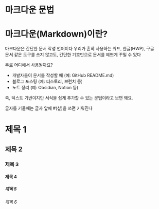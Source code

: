 # 마크다운 문법

# 마크다운(Markdown)이란?
마크다운은 간단한 문서 작성 언어이다
우리가 흔히 사용하는 워드, 한글(HWP), 구글 문서 같은 도구를 쓰지 않고도, 간단한 기호만으로 문서를 예쁘게 꾸밀 수 있다

주로 어디에서 사용될까요?
- 개발자들이 문서를 작성할 때 (예: GitHub README.md)
- 블로그 포스팅 (예: 티스토리, 브런치 등)
- 노트 정리 (예: Obsidian, Notion 등)

즉, 텍스트 기반이지만 서식을 쉽게 추가할 수 있는 문법이라고 보면 돼요.

글자를 키울때는 글자 앞에 #(샾)을 쓰면 키워진다
# 제목 1
## 제목 2
### 제목 3
#### 제목 4
##### 제목 5
###### 제목 6

